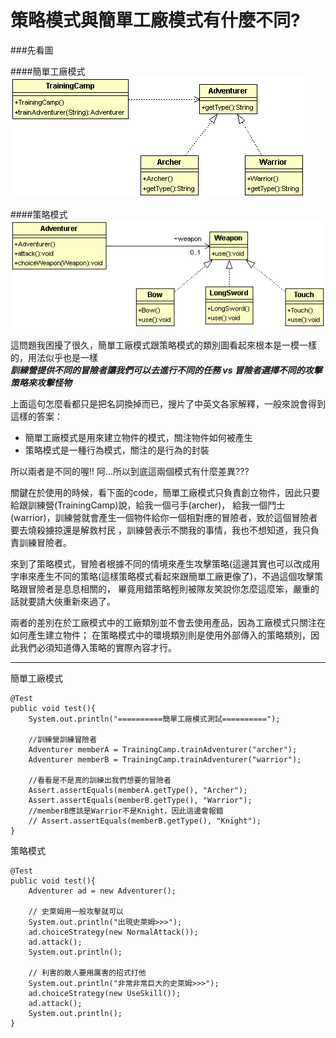 ﻿# 策略模式與簡單工廠模式有什麼不同?

###先看圖  

####簡單工廠模式  
![Simple Factory](image/simpleFactory.gif) 

####策略模式  
![Fight Strategy](image/strategy.gif)  
  
這問題我困擾了很久，簡單工廠模式跟策略模式的類別圖看起來根本是一模一樣的，用法似乎也是一樣  
***訓練營提供不同的冒險者讓我們可以去進行不同的任務 vs 冒險者選擇不同的攻擊策略來攻擊怪物***
	
上面這句怎麼看都只是把名詞換掉而已，搜片了中英文各家解釋，一般來說會得到這樣的答案：  
* 簡單工廠模式是用來建立物件的模式，關注物件如何被產生  
* 策略模式是一種行為模式，關注的是行為的封裝  

所以兩者是不同的喔!! 阿...所以到底這兩個模式有什麼差異???  

關鍵在於使用的時候，看下面的code，簡單工廠模式只負責創立物件，因此只要給跟訓練營(TrainingCamp)說，給我一個弓手(archer)，
給我一個鬥士(warrior)，訓練營就會產生一個物件給你一個相對應的冒險者，致於這個冒險者要去燒殺擄掠還是解救村民
，訓練營表示不關我的事情，我也不想知道，我只負責訓練冒險者。  

來到了策略模式，冒險者根據不同的情境來產生攻擊策略(這邊其實也可以改成用字串來產生不同的策略(這樣策略模式看起來跟簡單工廠更像了)，不過這個攻擊策略跟冒險者是息息相關的，
畢竟用錯策略輕則被隊友笑說你怎麼這麼笨，嚴重的話就要請大俠重新來過了。  

兩者的差別在於工廠模式中的工廠類別並不會去使用產品，因為工廠模式只關注在如何產生建立物件；
在策略模式中的環境類別則是使用外部傳入的策略類別，因此我們必須知道傳入策略的實際內容才行。

* * *  
  
簡單工廠模式  
```
@Test
public void test(){
	System.out.println("==========簡單工廠模式測試==========");
	
	//訓練營訓練冒險者
	Adventurer memberA = TrainingCamp.trainAdventurer("archer");
	Adventurer memberB = TrainingCamp.trainAdventurer("warrior");
	
	//看看是不是真的訓練出我們想要的冒險者
	Assert.assertEquals(memberA.getType(), "Archer");
	Assert.assertEquals(memberB.getType(), "Warrior");
	//memberB應該是Warrior不是Knight，因此這邊會報錯
	// Assert.assertEquals(memberB.getType(), "Knight");
}
```


策略模式  
```
@Test
public void test(){
	Adventurer ad = new Adventurer();
	
	// 史萊姆用一般攻擊就可以
	System.out.println("出現史萊姆>>>");
	ad.choiceStrategy(new NormalAttack());
	ad.attack();
	System.out.println();
	
	// 利害的敵人要用厲害的招式打他
	System.out.println("非常非常巨大的史萊姆>>>");
	ad.choiceStrategy(new UseSkill());
	ad.attack();
	System.out.println();
}	
```